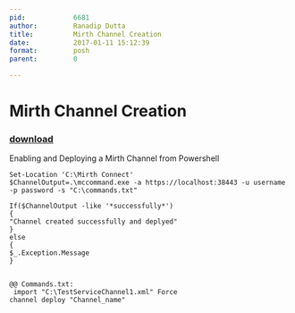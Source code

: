```yaml
---
pid:            6681
author:         Ranadip Dutta
title:          Mirth Channel Creation
date:           2017-01-11 15:12:39
format:         posh
parent:         0

---
```


# Mirth Channel Creation

### [download](Scripts\6681.ps1)

Enabling and Deploying a Mirth Channel from Powershell

```posh
Set-Location 'C:\Mirth Connect'
$ChannelOutput=.\mccommand.exe -a https://localhost:38443 -u username -p password -s "C:\commands.txt"

If($ChannelOutput -like '*successfully*')
{
"Channel created successfully and deplyed"
}
else
{
$_.Exception.Message
}


@@ Commands.txt: 
 import "C:\TestServiceChannel1.xml" Force
channel deploy "Channel_name"

```
